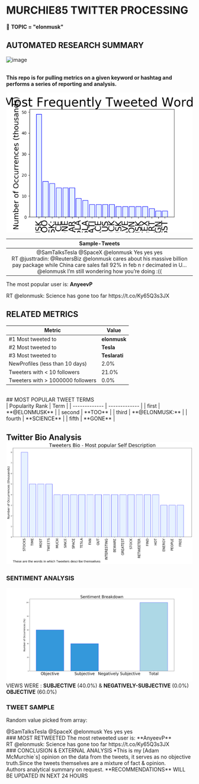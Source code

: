 # MURCHIE85 TWITTER PROCESSING 
&#x1F34E; **TOPIC = "elonmusk"**

## AUTOMATED RESEARCH SUMMARY

![image](https://marketingplatform.google.com/about/static/images/gmp/analytics-smb-benefit.jpg)
<br></br>
<div class="alert alert-block alert-danger"><b> This repo is for pulling metrics on a given keyword or hashtag and performs a series of reporting and analysis.</b></div>



![image](TWEETS.png)



|                **Sample-Tweets**        |
| :-------------: |
| <div class="alert alert-block alert-warning">@SamTalksTesla @SpaceX @elonmusk Yes yes yes</div> <div class="alert alert-block alert-success">RT @justtradin: @ReutersBiz @elonmusk cares about his massive billion pay package while China care sales fall 92% in feb n r decimated in U…</div> <div class="alert alert-block alert-info">@elonmusk I’m still wondering how you’re doing :((</div> |
The most popular user is: **AnyeevP**
<div class="alert alert-block alert-danger"> RT @elonmusk: Science has gone too far https://t.co/Ky65Q3s3JX</div>

## RELATED METRICS<br>
| Metric | Value |
| ------------- | ------------- |
| #1 Most tweeted to  | **elonmusk** |
| #2 Most tweeted to  | **Tesla** |
| #3 Most tweeted to  | **Teslarati** |
| NewProfiles (less than 10 days) | 2.0%  |
| Tweeters with < 10 followers  | 21.0%|
| Tweeters with > 1000000 followers  | 0.0%  |

<br>
## MOST POPULAR TWEET TERMS 
<br>
| Popularity Rank  | Term |
| ------------- | ------------- |
| first  | **@ELONMUSK**  |
| second  | **TOO**  |
| third  | **@ELONMUSK:** |
| fourth  | **SCIENCE**  |
| fifth  | **GONE**  |


## Twitter Bio Analysis![image](BIO.png)
### SENTIMENT ANALYSIS
![image](sentiment.png)
VIEWS WERE : **SUBJECTIVE**  (40.0%) & **NEGATIVELY-SUBJECTIVE** (0.0%) **OBJECTIVE** (60.0%)

### TWEET SAMPLE 
Random value picked from array: 
<div class="alert alert-block alert-info">@SamTalksTesla @SpaceX @elonmusk Yes yes yes</div>
### MOST RETWEETED
The most retweeted user is: **AnyeevP**
<div class="alert alert-block alert-danger"> RT @elonmusk: Science has gone too far https://t.co/Ky65Q3s3JX</div>
### CONCLUSION & EXTERNAL ANALYSIS
*This is my [Adam McMurchie`s] opinion on the data from the tweets, it serves as no objective truth.Since the tweets themselves are a mixture of fact & opinion.<br>
Authors analytical summary on request.
**RECOMMENDATIONS** WILL BE UPDATED IN NEXT  24 HOURS <br>